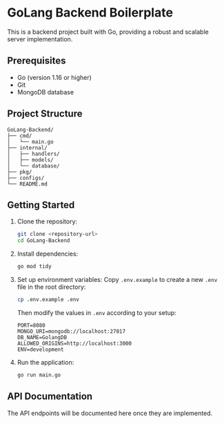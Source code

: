 # GoLang Backend Boilerplate

This is a backend project built with Go, providing a robust and scalable server implementation.

## Prerequisites

- Go (version 1.16 or higher)
- Git
- MongoDB database 

## Project Structure

```
GoLang-Backend/
├── cmd/
│   └── main.go
├── internal/
│   ├── handlers/
│   ├── models/
│   └── database/
├── pkg/
├── configs/
└── README.md
```

## Getting Started

1. Clone the repository:
   ```bash
   git clone <repository-url>
   cd GoLang-Backend
   ```

2. Install dependencies:
   ```bash
   go mod tidy
   ```

3. Set up environment variables:
   Copy `.env.example` to create a new `.env` file in the root directory:
   ```bash
   cp .env.example .env
   ```
   Then modify the values in `.env` according to your setup:
   ```env
   PORT=8080
   MONGO_URI=mongodb://localhost:27017
   DB_NAME=GolangDB
   ALLOWED_ORIGINS=http://localhost:3000
   ENV=development
   ```

4. Run the application:
   ```bash
   go run main.go
   ```

## API Documentation

The API endpoints will be documented here once they are implemented.